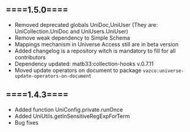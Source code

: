 ====1.5.0====
-------------
- Removed deprecated globals UniDoc,UniUser (They are: UniCollection.UniDoc and UniUsers.UniUser)
- Remove weak dependency to Simple Schema
- Mappings mechanism in Universe Access still are in beta version
- Added changelog is a repository witch is mandatory to fill for all contributors
- Dependency updated: matb33:collection-hooks v.0.7.11
- Moved update operators on document to package `vazco:universe-update-operators-on-document`

====1.4.3====
-------------
- Added function UniConfig.private.runOnce
- Added UniUtils.getInSensitiveRegExpForTerm
- Bug fixes